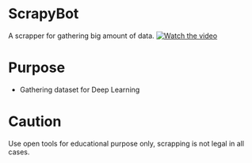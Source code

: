 # ScrapyBot
A scrapper for gathering big amount of data.
[![Watch the video](/resources/sample.gif)](https://www.youtube.com/watch?v=DIoT4NtHhiU)

# Purpose
- Gathering dataset for Deep Learning

# Caution
Use open tools for educational purpose only, scrapping is not legal in all cases.

